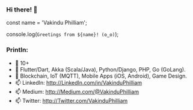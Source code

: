 ### Hi there! 👋

const name = 'Vakindu Philliam';

console.log(`Greetings from ${name}! (ʘ‿ʘ)`);

### Println:

- 🔭 10+
- 🌱 Flutter/Dart, Akka (Scala/Java), Python/Django, PHP, Go (GoLang).
- 👯 Blockchain, IoT (MQTT), Mobile Apps (iOS, Android), Game Design.
- 📫 LinkedIn: http://LinkedIn.com/in/VakinduPhilliam
- 📫 Medium:   http://Medium.com/@VakinduPhilliam
- 📫 Twitter:  http://Twitter.com/VakinduPhilliam

